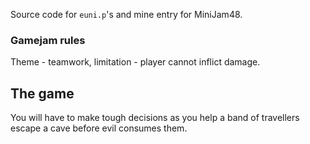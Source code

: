 Source code for `euni.p`'s and mine entry for MiniJam48.

### Gamejam rules
Theme - teamwork, limitation - player cannot inflict damage.

## The game
You will have to make tough decisions as you help a band of travellers escape a cave before evil consumes them. 
